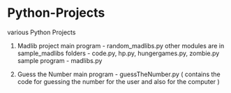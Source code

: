 # Python-Projects
various Python Projects

1. Madlib project
    main program - random_madlibs.py
    other modules are in sample_madlibs folders - code.py, hp.py, hungergames.py, zombie.py
    sample program - madlibs.py

2. Guess the Number
    main program - guessTheNumber.py ( contains the code for guessing the number for the user and also for the computer )



